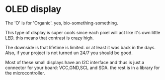 # OLED display

The 'O' is for 'Organic'. yes, bio-something-something.

This type of display is super cools since each pixel will act like it's own little LED. this means that contrast is crazy high.

The downside is that lifetime is limited. or at least it was back in the days. Also, if your project is not turned un 24/7 you should be good.

Most of these small displays have an I2C interface and thus is just a connector for your board: VCC,GND,SCL and SDA. the rest is in a library for the microcontroller.


